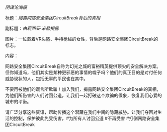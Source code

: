 _阴谋论海报_

标题：_揭露网路安全集团CircuitBreak背后的真相_

副标题：_由莉西亚·米勒揭露_

图片：一位戴着VR头盔、手持枪械的女性，背后是网路安全集团CircuitBreak的标志。

内容：

网路安全集团CircuitBreak自称为幻光之城的富裕精英提供顶尖的安全解决方案。但你知道吗，他们其实是某种更邪恶的事情的幌子吗？他们的真正目的是对付任何威胁现状的人，包括无辜的平民也在其中。

不要再被他们的谎言所欺骗！加入我们，揭露网路安全集团CircuitBreak的真相，为他们所伤害的人们讨回公道。让我们一起打破这个欺骗的假象，恢复我们心爱的城市的平衡。

请广泛分享这些资讯，帮助传播这个潜藏在我们中间的隐藏威胁。让我们夺回对生活的控制，保护彼此免受伤害。#为所有人讨回公道 #不再受害 #打倒网路安全集团CircuitBreak
